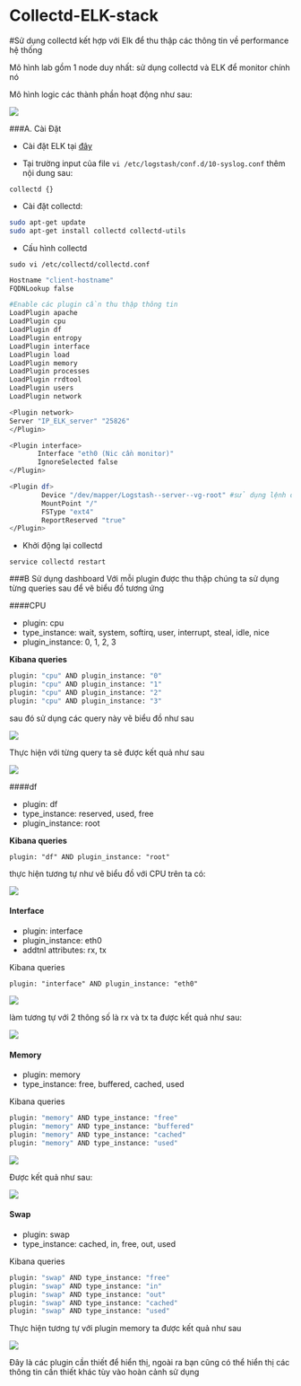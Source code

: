 # Collectd-ELK-stack

#Sử dụng collectd kết hợp với  Elk để thu thập các thông tin về performance hệ thống 

Mô hình lab gồm 1 node duy nhất: sử dụng collectd và ELK để monitor chính nó

Mô hình logic các thành phần hoạt động như sau:

<img src="https://dl.dropboxusercontent.com/u/6762565/wp/elkoverview.jpg">

###A. Cài Đặt

- Cài đặt ELK tại [đây](https://github.com/huytm/Cai-dat-ELK) 

- Tại trường input của file `vi /etc/logstash/conf.d/10-syslog.conf` thêm nội dung sau:

`collectd {}`

- Cài đặt collectd:

```sh
sudo apt-get update
sudo apt-get install collectd collectd-utils
```

- Cấu hình collectd

`sudo vi /etc/collectd/collectd.conf`

```sh
Hostname "client-hostname"
FQDNLookup false

#Enable các plugin cần thu thập thông tin
LoadPlugin apache
LoadPlugin cpu
LoadPlugin df
LoadPlugin entropy
LoadPlugin interface
LoadPlugin load
LoadPlugin memory
LoadPlugin processes
LoadPlugin rrdtool
LoadPlugin users
LoadPlugin network

<Plugin network>
Server "IP_ELK_server" "25826"
</Plugin>

<Plugin interface>
       Interface "eth0 (Nic cần monitor)"
       IgnoreSelected false
</Plugin>

<Plugin df>
        Device "/dev/mapper/Logstash--server--vg-root" #sử dụng lệnh df -h để lấy đúng thông tin
        MountPoint "/"
        FSType "ext4"
        ReportReserved "true"
</Plugin>
```

- Khởi động lại collectd 

`service collectd restart`


###B Sử dụng dashboard
Với mỗi plugin được thu thập chúng ta sử dụng từng queries sau để vẽ biểu đồ tương ứng

####CPU
- plugin: cpu
- type_instance: wait, system, softirq, user, interrupt, steal, idle, nice
- plugin_instance: 0, 1, 2, 3

**Kibana queries**

```sh
plugin: "cpu" AND plugin_instance: "0"
plugin: "cpu" AND plugin_instance: "1"
plugin: "cpu" AND plugin_instance: "2"
plugin: "cpu" AND plugin_instance: "3"
```

sau đó sử dụng các query này vẽ biểu đồ như sau

<img src="https://dl.dropboxusercontent.com/u/6762565/wp/kibana-cpu.jpg">

Thực hiện với từng query ta sẽ được kết quả như sau

<img src="https://dl.dropboxusercontent.com/u/6762565/wp/kibana-display-cpu.jpg">

####df 

- plugin: df
- type_instance: reserved, used, free
- plugin_instance: root

**Kibana queries**

`plugin: "df" AND plugin_instance: "root"`

thực hiện tương tự như vẽ biểu đồ với CPU trên ta có:

<img src="https://dl.dropboxusercontent.com/u/6762565/wp/kibana-display-disk.jpg">

#### Interface

- plugin: interface
- plugin_instance: eth0
- addtnl attributes: rx, tx

Kibana queries

`plugin: "interface" AND plugin_instance: "eth0"`

<img src="https://dl.dropboxusercontent.com/u/6762565/wp/kibana-display-rx.jpg">

làm tương tự với 2 thông số là rx và tx ta được kết quả như sau:

<img src="https://dl.dropboxusercontent.com/u/6762565/wp/kibana-display-interface.jpg">

#### Memory

- plugin: memory
- type_instance: free, buffered, cached, used

Kibana queries

```sh
plugin: "memory" AND type_instance: "free"
plugin: "memory" AND type_instance: "buffered"
plugin: "memory" AND type_instance: "cached"
plugin: "memory" AND type_instance: "used"
```

<img src="https://dl.dropboxusercontent.com/u/6762565/wp/kibana-memory.jpg">

Được kết quả như sau:

<img src="https://dl.dropboxusercontent.com/u/6762565/wp/kibana-display-memory.jpg">

#### Swap

- plugin: swap
- type_instance: cached, in, free, out, used

Kibana queries

```sh
plugin: "swap" AND type_instance: "free"
plugin: "swap" AND type_instance: "in"
plugin: "swap" AND type_instance: "out"
plugin: "swap" AND type_instance: "cached"
plugin: "swap" AND type_instance: "used"
```

Thực hiện tương tự với plugin memory ta được kết quả như sau

<img src="https://dl.dropboxusercontent.com/u/6762565/wp/kibana-display-swap.jpg">

Đây là các plugin cần thiết để hiển thị, ngoài ra bạn cũng có thể hiển thị các thông tin cần thiết khác tùy vào hoàn cảnh sử dụng

